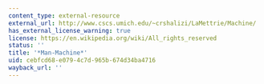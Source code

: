 ```yaml
---
content_type: external-resource
external_url: http://www.cscs.umich.edu/~crshalizi/LaMettrie/Machine/
has_external_license_warning: true
license: https://en.wikipedia.org/wiki/All_rights_reserved
status: ''
title: '*Man-Machine*'
uid: cebfcd68-e079-4c7d-965b-674d34ba4716
wayback_url: ''
---
```

